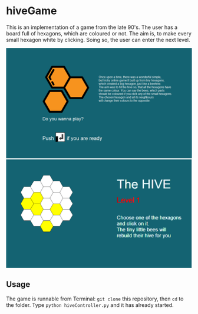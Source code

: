 # hiveGame

This is an implementation of a game from the late 90's. The user has a board full of hexagons, which are coloured or not.
The aim is, to make every small hexagon white by clicking. Soing so, the user can enter the next level.

![cover](assets/start.png)
![board](assets/board.png)

## Usage

The game is runnable from Terminal:
`git clone` this repository, then `cd` to the folder.
Type `python hiveController.py` and it has already started.
